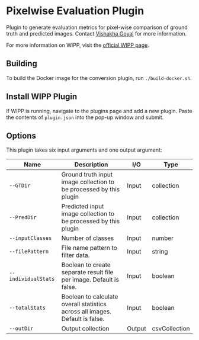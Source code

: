 # Pixelwise Evaluation Plugin

Plugin to generate evaluation metrics for pixel-wise comparison of ground truth and predicted images. Contact [Vishakha Goyal](mailto:vishakha.goyal@nih.gov) for more information.

For more information on WIPP, visit the [official WIPP page](https://isg.nist.gov/deepzoomweb/software/wipp).

## Building

To build the Docker image for the conversion plugin, run
`./build-docker.sh`.

## Install WIPP Plugin

If WIPP is running, navigate to the plugins page and add a new plugin. Paste the contents of `plugin.json` into the pop-up window and submit.

## Options

This plugin takes six input arguments and one output argument:

| Name          | Description             | I/O    | Type   |
|---------------|-------------------------|--------|--------|
| `--GTDir` | Ground truth input image collection to be processed by this plugin | Input | collection |
| `--PredDir` | Predicted input image collection to be processed by this plugin | Input | collection |
| `--inputClasses` | Number of classes | Input | number |
| `--filePattern`  | File name pattern to filter data. | Input | string |
| `--individualStats`  | Boolean to create separate result file per image. Default is false. | Input | boolean |
| `--totalStats`  | Boolean to calculate overall statistics across all images. Default is false. | Input | boolean |
| `--outDir` | Output collection | Output | csvCollection |

